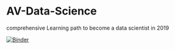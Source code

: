 # AV-Data-Science
comprehensive Learning path to become a data scientist in 2019

[![Binder](https://mybinder.org/badge_logo.svg)](https://mybinder.org/v2/gh/OnyiegoAyub/AV-Data-Science/master)
